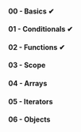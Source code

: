 #### 00 - Basics ✔

#### 01 - Conditionals ✔
 
#### 02 - Functions ✔

#### 03 - Scope 

#### 04 - Arrays 

#### 05 - Iterators 

#### 06 - Objects 
